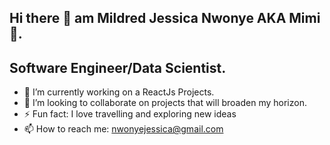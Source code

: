 ##   Hi there 👋 am Mildred Jessica Nwonye AKA Mimi :hugs:.
##     Software Engineer/Data Scientist.

- 🔭 I’m currently working on a ReactJs Projects.
- 👯 I’m looking to collaborate on projects that will broaden my horizon.
- ⚡ Fun fact: I love travelling and exploring new ideas
- 📫 How to reach me: nwonyejessica@gmail.com

<!--
**MildredJessica/MildredJessica** is a ✨ _special_ ✨ repository because its `README.md` (this file) appears on your GitHub profile.

Here are some ideas to get you started:

- 🔭 I’m currently working on ...
- 🌱 I’m currently learning ...
- 👯 I’m looking to collaborate on ...
- 🤔 I’m looking for help with ...
- 💬 Ask me about ...
- 📫 How to reach me: ...
- 😄 Pronouns: ...
- ⚡ Fun fact: ...
-->
